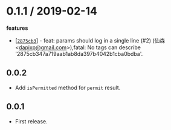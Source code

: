 
0.1.1 / 2019-02-14
==================

**features**
  * [[`2875cb3`](http://github.com/eggjs/egg-parameters/commit/2875cb347a719aab1ab8da397b4042b1cba0bdba)] - feat: params should log in a single line (#2) (仙森 <<dapixp@gmail.com>>),fatal: No tags can describe '2875cb347a719aab1ab8da397b4042b1cba0bdba'.

0.0.2
-----

- Add `isPermitted` method for `permit` result.

0.0.1
-----

- First release.
